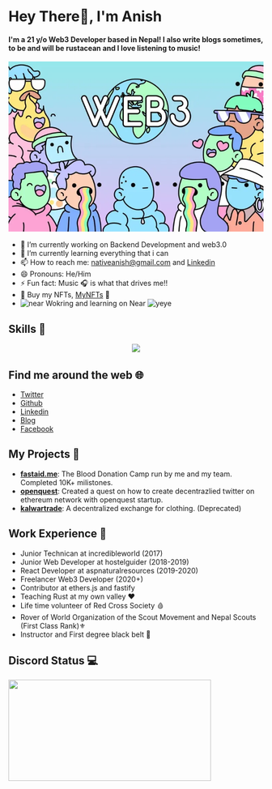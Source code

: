 # Hey There👋, I'm Anish

#### I'm a 21 y/o Web3 Developer based in Nepal! I also write blogs sometimes, to be and will be rustacean and I love listening to music!

![Banner](./og-image.png)

- 🔭 I’m currently working on Backend Development and web3.0 <br>
- 🌱 I’m currently learning everything that i can<br>
- 📫 How to reach me: nativeanish@gmail.com and <a href="https://www.linkedin.com/in/anish-gupta-a08a6bbb/">Linkedin</a> <br>
- 😄 Pronouns: He/Him <br>
- ⚡ Fun fact: Music 🎧 is what that drives me!! <br>
- 🛒 Buy my NFTs, [MyNFTs](https://testnets.opensea.io/assets/goerli/0x0b3f212444b45a78a27fc02a539dc5257a37412d/8) 🤣
- ![near](https://cdn.discordapp.com/emojis/544761439261425664.webp?size=16&quality=lossless) Wokring and learning on Near
![yeye](https://raw.githubusercontent.com/seanprashad/slackmoji/master/emoji/blob/blob-dundundun-gif.gif)

## Skills 🚀

<p align="center">
  <a href="https://skillicons.dev">
    <img src="https://skillicons.dev/icons?i=js,ts,solidity,nodejs,sass,tailwindcss,react,nextjs,firebase,supabase,figma,vscode,git,rust,redux,linux,aws,wasm,python,flask,bash,bootstrap,express,graphql,mongodb,vim,kubernetes" />
  </a>
</p>

## Find me around the web 🌐

- [Twitter](https://twitter.com/nativeanish)
- [Github](https://github.com/nativeanish)
- [Linkedin](https://www.linkedin.com/in/anish-gupta-a08a6bbb/)
- [Blog](https://nativeanish.tech)
- [Facebook](https://www.facebook.com/nativeanish)

## My Projects 📁

- [**fastaid.me**](https://fastaid.me): The Blood Donation Camp run by me and my team. Completed 10K+ milistones.
- [**openquest**](https://github.com/CreatorOS/twitter-dapp/): Created a quest on how to create decentrazlied twitter on ethereum network with openquest startup.
- [**kalwartrade**](https://kalwartrade.com/): A decentralized exchange for clothing. (Deprecated)

## Work Experience 🥷

- Junior Technican at incredibleworld (2017)
- Junior Web Developer at hostelguider (2018-2019)
- React Developer at aspnaturalresources (2019-2020)
- Freelancer Web3 Developer (2020+)
- Contributor at ethers.js and fastify
- Teaching Rust at my own valley ❤️
- Life time volunteer of Red Cross Society 🩸
- Rover of World Organization of the Scout Movement and Nepal Scouts (First Class Rank)⚜️
- Instructor and First degree black belt 🥋

## Discord Status 💻

<a href="https://discord.com/users/929305044464054272">
     <img src="https://lanyard.cnrad.dev/api/929305044464054272" width="400" height="200" />
</a>
